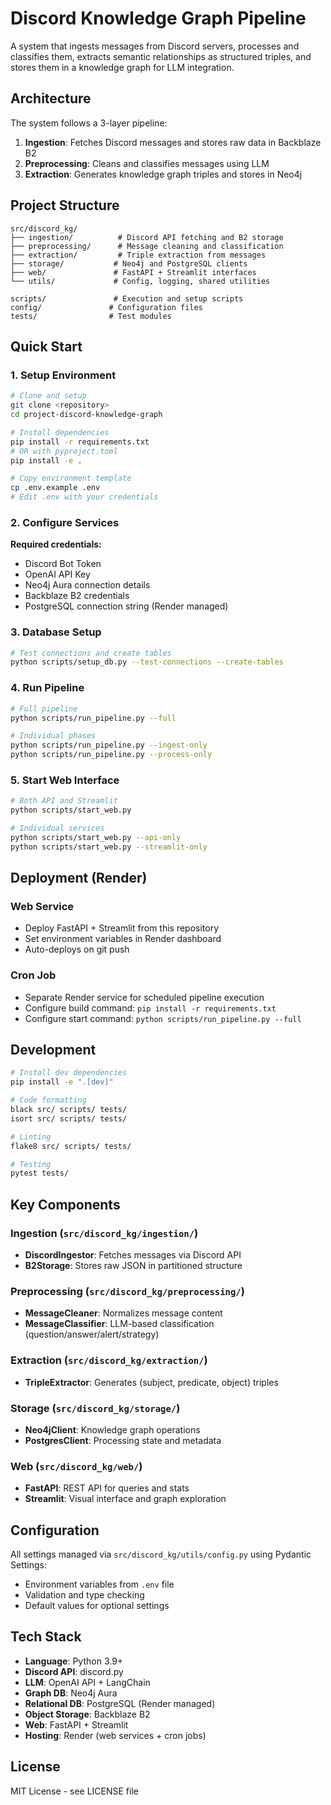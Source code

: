 # Discord Knowledge Graph Pipeline

A system that ingests messages from Discord servers, processes and classifies them, extracts semantic relationships as structured triples, and stores them in a knowledge graph for LLM integration.

## Architecture

The system follows a 3-layer pipeline:
1. **Ingestion**: Fetches Discord messages and stores raw data in Backblaze B2
2. **Preprocessing**: Cleans and classifies messages using LLM
3. **Extraction**: Generates knowledge graph triples and stores in Neo4j

## Project Structure

```
src/discord_kg/
├── ingestion/          # Discord API fetching and B2 storage
├── preprocessing/      # Message cleaning and classification  
├── extraction/         # Triple extraction from messages
├── storage/           # Neo4j and PostgreSQL clients
├── web/               # FastAPI + Streamlit interfaces
└── utils/             # Config, logging, shared utilities

scripts/               # Execution and setup scripts
config/               # Configuration files
tests/                # Test modules
```

## Quick Start

### 1. Setup Environment

```bash
# Clone and setup
git clone <repository>
cd project-discord-knowledge-graph

# Install dependencies
pip install -r requirements.txt
# OR with pyproject.toml
pip install -e .

# Copy environment template
cp .env.example .env
# Edit .env with your credentials
```

### 2. Configure Services

**Required credentials:**
- Discord Bot Token
- OpenAI API Key  
- Neo4j Aura connection details
- Backblaze B2 credentials
- PostgreSQL connection string (Render managed)

### 3. Database Setup

```bash
# Test connections and create tables
python scripts/setup_db.py --test-connections --create-tables
```

### 4. Run Pipeline

```bash
# Full pipeline
python scripts/run_pipeline.py --full

# Individual phases
python scripts/run_pipeline.py --ingest-only
python scripts/run_pipeline.py --process-only
```

### 5. Start Web Interface

```bash
# Both API and Streamlit
python scripts/start_web.py

# Individual services
python scripts/start_web.py --api-only
python scripts/start_web.py --streamlit-only
```

## Deployment (Render)

### Web Service
- Deploy FastAPI + Streamlit from this repository
- Set environment variables in Render dashboard
- Auto-deploys on git push

### Cron Job
- Separate Render service for scheduled pipeline execution
- Configure build command: `pip install -r requirements.txt`
- Configure start command: `python scripts/run_pipeline.py --full`

## Development

```bash
# Install dev dependencies
pip install -e ".[dev]"

# Code formatting
black src/ scripts/ tests/
isort src/ scripts/ tests/

# Linting
flake8 src/ scripts/ tests/

# Testing
pytest tests/
```

## Key Components

### Ingestion (`src/discord_kg/ingestion/`)
- **DiscordIngestor**: Fetches messages via Discord API
- **B2Storage**: Stores raw JSON in partitioned structure

### Preprocessing (`src/discord_kg/preprocessing/`)
- **MessageCleaner**: Normalizes message content
- **MessageClassifier**: LLM-based classification (question/answer/alert/strategy)

### Extraction (`src/discord_kg/extraction/`)  
- **TripleExtractor**: Generates (subject, predicate, object) triples

### Storage (`src/discord_kg/storage/`)
- **Neo4jClient**: Knowledge graph operations
- **PostgresClient**: Processing state and metadata

### Web (`src/discord_kg/web/`)
- **FastAPI**: REST API for queries and stats
- **Streamlit**: Visual interface and graph exploration

## Configuration

All settings managed via `src/discord_kg/utils/config.py` using Pydantic Settings:
- Environment variables from `.env` file
- Validation and type checking
- Default values for optional settings

## Tech Stack

- **Language**: Python 3.9+
- **Discord API**: discord.py
- **LLM**: OpenAI API + LangChain  
- **Graph DB**: Neo4j Aura
- **Relational DB**: PostgreSQL (Render managed)
- **Object Storage**: Backblaze B2
- **Web**: FastAPI + Streamlit
- **Hosting**: Render (web services + cron jobs)

## License

MIT License - see LICENSE file
